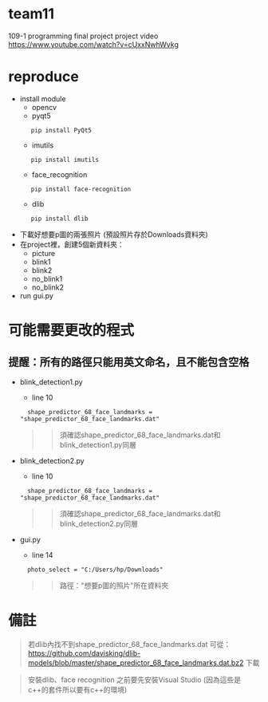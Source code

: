 # team11
109-1 programming final project
project video https://www.youtube.com/watch?v=cUxxNwhWvkg

# reproduce
* install module
  * opencv
  * pyqt5
  ```
     pip install PyQt5
  ```
  * imutils
  ```
     pip install imutils
  ```
  * face_recognition
  ```
     pip install face-recognition
  ```
  * dlib
  ```
     pip install dlib
  ```
* 下載好想要p圖的兩張照片
   (預設照片存於Downloads資料夾)
* 在project裡，創建5個新資料夾：
  * picture
  * blink1
  * blink2
  * no_blink1
  * no_blink2
* run gui.py

# 可能需要更改的程式
## 提醒：所有的路徑只能用英文命名，且不能包含空格
* blink_detection1.py
  * line 10
  ```
    shape_predictor_68_face_landmarks = "shape_predictor_68_face_landmarks.dat"
  ```
     >> 須確認shape_predictor_68_face_landmarks.dat和blink_detection1.py同層
* blink_detection2.py
  * line 10
  ```
    shape_predictor_68_face_landmarks = "shape_predictor_68_face_landmarks.dat"
  ```
     >> 須確認shape_predictor_68_face_landmarks.dat和blink_detection2.py同層

* gui.py
  * line 14
  ```
    photo_select = "C:/Users/hp/Downloads"
  ```
  >> 路徑："想要p圖的照片"所在資料夾

# 備註
>若dlib內找不到shape_predictor_68_face_landmarks.dat
可從：https://github.com/davisking/dlib-models/blob/master/shape_predictor_68_face_landmarks.dat.bz2 下載

>安裝dlib、face recognition 之前要先安裝Visual Studio (因為這些是c++的套件所以要有c++的環境)


